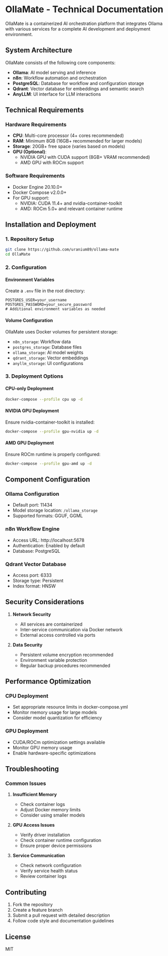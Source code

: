 # OllaMate - Technical Documentation

OllaMate is a containerized AI orchestration platform that integrates Ollama with various services for a complete AI development and deployment environment.

## System Architecture

OllaMate consists of the following core components:

- **Ollama**: AI model serving and inference
- **n8n**: Workflow automation and orchestration
- **PostgreSQL**: Database for workflow and configuration storage
- **Qdrant**: Vector database for embeddings and semantic search
- **AnyLLM**: UI interface for LLM interactions

## Technical Requirements

### Hardware Requirements
- **CPU**: Multi-core processor (4+ cores recommended)
- **RAM**: Minimum 8GB (16GB+ recommended for larger models)
- **Storage**: 20GB+ free space (varies based on models)
- **GPU (Optional)**: 
  - NVIDIA GPU with CUDA support (8GB+ VRAM recommended)
  - AMD GPU with ROCm support

### Software Requirements
- Docker Engine 20.10.0+
- Docker Compose v2.0.0+
- For GPU support:
  - NVIDIA: CUDA 11.4+ and nvidia-container-toolkit
  - AMD: ROCm 5.0+ and relevant container runtime

## Installation and Deployment

### 1. Repository Setup
```bash
git clone https://github.com/uranium89/ollama-mate
cd OllaMate
```

### 2. Configuration

#### Environment Variables
Create a `.env` file in the root directory:
```env
POSTGRES_USER=your_username
POSTGRES_PASSWORD=your_secure_password
# Additional environment variables as needed
```

#### Volume Configuration
OllaMate uses Docker volumes for persistent storage:
- `n8n_storage`: Workflow data
- `postgres_storage`: Database files
- `ollama_storage`: AI model weights
- `qdrant_storage`: Vector embeddings
- `anyllm_storage`: UI configurations

### 3. Deployment Options

#### CPU-only Deployment
```bash
docker-compose --profile cpu up -d
```

#### NVIDIA GPU Deployment
Ensure nvidia-container-toolkit is installed:
```bash
docker-compose --profile gpu-nvidia up -d
```

#### AMD GPU Deployment
Ensure ROCm runtime is properly configured:
```bash
docker-compose --profile gpu-amd up -d
```

## Component Configuration

### Ollama Configuration
- Default port: 11434
- Model storage location: `/ollama_storage`
- Supported formats: GGUF, GGML

### n8n Workflow Engine
- Access URL: http://localhost:5678
- Authentication: Enabled by default
- Database: PostgreSQL

### Qdrant Vector Database
- Access port: 6333
- Storage type: Persistent
- Index format: HNSW

## Security Considerations

1. **Network Security**
   - All services are containerized
   - Inter-service communication via Docker network
   - External access controlled via ports

2. **Data Security**
   - Persistent volume encryption recommended
   - Environment variable protection
   - Regular backup procedures recommended

## Performance Optimization

### CPU Deployment
- Set appropriate resource limits in docker-compose.yml
- Monitor memory usage for large models
- Consider model quantization for efficiency

### GPU Deployment
- CUDA/ROCm optimization settings available
- Monitor GPU memory usage
- Enable hardware-specific optimizations

## Troubleshooting

### Common Issues
1. **Insufficient Memory**
   - Check container logs
   - Adjust Docker memory limits
   - Consider using smaller models

2. **GPU Access Issues**
   - Verify driver installation
   - Check container runtime configuration
   - Ensure proper device permissions

3. **Service Communication**
   - Check network configuration
   - Verify service health status
   - Review container logs

## Contributing

1. Fork the repository
2. Create a feature branch
3. Submit a pull request with detailed description
4. Follow code style and documentation guidelines

## License
MIT 
